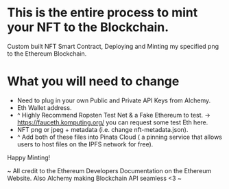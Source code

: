 # This is the entire process to mint your NFT to the Blockchain.

Custom built NFT Smart Contract, Deploying and Minting my specified png to the Ethereum Blockchain.

# What you will need to change
- Need to plug in your own Public and Private API Keys from Alchemy.
-  Eth Wallet address.
-  ^ Highly Recommend Ropsten Test Net & a Fake Ethereum to test. -> https://fauceth.komputing.org/ you can request some test Eth here.
-  NFT png or jpeg + metadata (i.e. change nft-metadata.json).
-  ^ Add both of these files into Pinata Cloud ( a pinning service that allows users to host files on the IPFS network for free).

Happy Minting!

~ All credit to the Ethereum Developers Documentation on the Ethereum Website. Also Alchemy making Blockchain API seamless <3 ~
